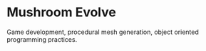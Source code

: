 # Mushroom Evolve
Game development, procedural mesh generation, object oriented programming practices.
